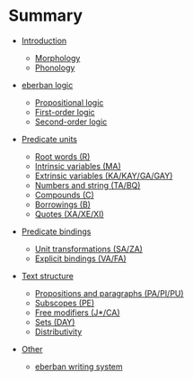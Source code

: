 # Summary

- [Introduction](intro/intro.md)  
  - [Morphology](intro/morpho.md)
  - [Phonology](intro/phono.md)

- [eberban logic](logic/intro.md)
  - [Propositional logic](logic/propositional.md)
  - [First-order logic](logic/first_order.md)
  - [Second-order logic](logic/second_order.md)

- [Predicate units](units/intro.md)
  - [Root words (R)](units/R.md)
  - [Intrinsic variables (MA)](units/MA.md)
  - [Extrinsic variables (KA/KAY/GA/GAY)](units/KA_KAY_GA_GAY.md)
  - [Numbers and string (TA/BQ)](units/TA_BQ.md)
  - [Compounds (C)](units/C.md)
  - [Borrowings (B)](units/B.md)
  - [Quotes (XA/XE/XI)](units/XA_XE_XI.md)

- [Predicate bindings](bindings/intro.md)
  - [Unit transformations (SA/ZA)](bindings/SA_ZA.md)
  - [Explicit bindings (VA/FA)](bindings/VA_FA.md)  

- [Text structure]()
  - [Propositions and paragraphs (PA/PI/PU)](struct/PA_PI_PU.md)
  - [Subscopes (PE)](struct/PE.md)
  - [Free modifiers (J*/CA)](struct/free.md)
  - [Sets (DAY)](struct/DAY.md)
  - [Distributivity]()

- [Other]()
  - [eberban writing system]()